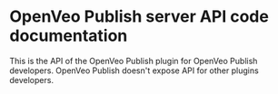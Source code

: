 # OpenVeo Publish server API code documentation
This is the API of the OpenVeo Publish plugin for OpenVeo Publish developers.
OpenVeo Publish doesn't expose API for other plugins developers.
